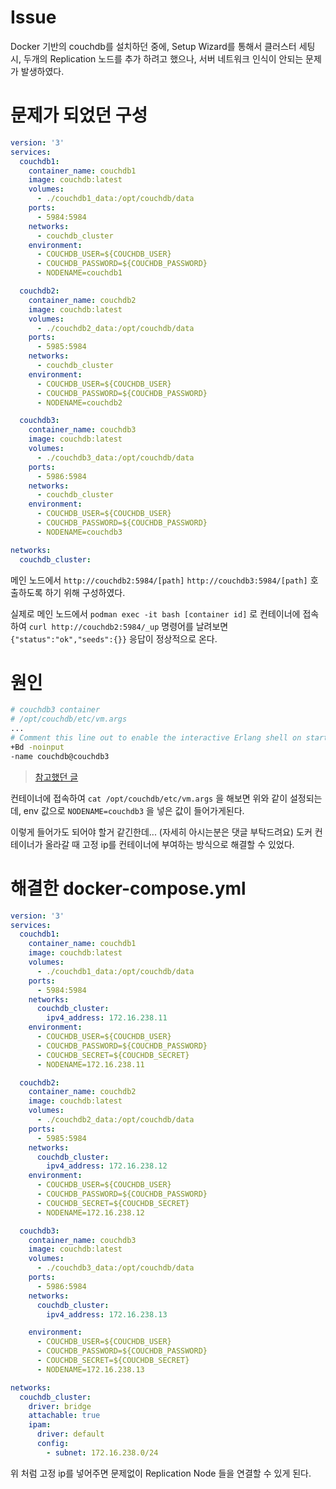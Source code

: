 # Issue

Docker 기반의 couchdb를 설치하던 중에, Setup Wizard를 통해서 클러스터 세팅 시, 두개의 Replication 노드를 추가 하려고 했으나, 서버 네트워크 인식이 안되는 문제가 발생하였다.

# 문제가 되었던 구성

```yml
version: '3'
services:
  couchdb1:
    container_name: couchdb1
    image: couchdb:latest
    volumes:
      - ./couchdb1_data:/opt/couchdb/data
    ports:
      - 5984:5984
    networks:
      - couchdb_cluster
    environment:
      - COUCHDB_USER=${COUCHDB_USER}
      - COUCHDB_PASSWORD=${COUCHDB_PASSWORD}
      - NODENAME=couchdb1

  couchdb2:
    container_name: couchdb2
    image: couchdb:latest
    volumes:
      - ./couchdb2_data:/opt/couchdb/data
    ports:
      - 5985:5984
    networks:
      - couchdb_cluster
    environment:
      - COUCHDB_USER=${COUCHDB_USER}
      - COUCHDB_PASSWORD=${COUCHDB_PASSWORD}
      - NODENAME=couchdb2

  couchdb3:
    container_name: couchdb3  
    image: couchdb:latest
    volumes:
      - ./couchdb3_data:/opt/couchdb/data
    ports:
      - 5986:5984
    networks:
      - couchdb_cluster
    environment:
      - COUCHDB_USER=${COUCHDB_USER}
      - COUCHDB_PASSWORD=${COUCHDB_PASSWORD}
      - NODENAME=couchdb3

networks:
  couchdb_cluster:
```

메인 노드에서 `http://couchdb2:5984/[path]` `http://couchdb3:5984/[path]` 호출하도록 하기 위해 구성하였다.

실제로 메인 노드에서 `podman exec -it bash [container id]` 로 컨테이너에 접속하여 `curl http://couchdb2:5984/_up` 명령어를 날려보면 `{"status":"ok","seeds":{}}` 응답이 정상적으로 온다.

# 원인

```bash
# couchdb3 container
# /opt/couchdb/etc/vm.args
...
# Comment this line out to enable the interactive Erlang shell on startup
+Bd -noinput
-name couchdb@couchdb3
```
> [참고했던 글](https://stackoverflow.com/questions/48709281/couchdb-this-database-failed-to-load-no-db-shards-could-be-opened-logged-in)

컨테이너에 접속하여 `cat /opt/couchdb/etc/vm.args` 을 해보면 위와 같이 설정되는데, env 값으로 `NODENAME=couchdb3` 을 넣은 값이 들어가게된다.

이렇게 들어가도 되어야 할거 같긴한데... (자세히 아시는분은 댓글 부탁드려요) 도커 컨테이너가 올라갈 때 고정 ip를 컨테이너에 부여하는 방식으로 해결할 수 있었다.



# 해결한 docker-compose.yml

```yml
version: '3'
services:
  couchdb1:
    container_name: couchdb1
    image: couchdb:latest
    volumes:
      - ./couchdb1_data:/opt/couchdb/data
    ports:
      - 5984:5984
    networks:
      couchdb_cluster:
        ipv4_address: 172.16.238.11
    environment:
      - COUCHDB_USER=${COUCHDB_USER}
      - COUCHDB_PASSWORD=${COUCHDB_PASSWORD}
      - COUCHDB_SECRET=${COUCHDB_SECRET}
      - NODENAME=172.16.238.11

  couchdb2:
    container_name: couchdb2
    image: couchdb:latest
    volumes:
      - ./couchdb2_data:/opt/couchdb/data
    ports:
      - 5985:5984
    networks:
      couchdb_cluster:
        ipv4_address: 172.16.238.12
    environment:
      - COUCHDB_USER=${COUCHDB_USER}
      - COUCHDB_PASSWORD=${COUCHDB_PASSWORD}
      - COUCHDB_SECRET=${COUCHDB_SECRET}
      - NODENAME=172.16.238.12

  couchdb3:
    container_name: couchdb3  
    image: couchdb:latest
    volumes:
      - ./couchdb3_data:/opt/couchdb/data
    ports:
      - 5986:5984
    networks:
      couchdb_cluster:
        ipv4_address: 172.16.238.13

    environment:
      - COUCHDB_USER=${COUCHDB_USER}
      - COUCHDB_PASSWORD=${COUCHDB_PASSWORD}
      - COUCHDB_SECRET=${COUCHDB_SECRET}
      - NODENAME=172.16.238.13

networks:
  couchdb_cluster:
    driver: bridge
    attachable: true
    ipam:
      driver: default
      config:
        - subnet: 172.16.238.0/24
```

위 처럼 고정 ip를 넣어주면 문제없이 Replication Node 들을 연결할 수 있게 된다.